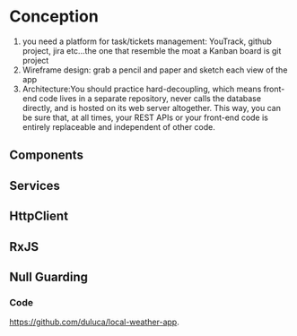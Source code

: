 # Conception
1. you need a platform for task/tickets management:   YouTrack, github project, jira etc...the one that resemble the moat a Kanban board is git project
2. Wireframe design: grab a pencil and paper and sketch each view of the app
3. Architecture:You should practice hard-decoupling, which means front-end code lives in a separate repository, never calls the database directly, and is hosted on its web server altogether. This way, you can be sure that, at all times, your REST APIs or your front-end code is entirely replaceable and independent of other code.

## Components

## Services 

## HttpClient

## RxJS

## Null Guarding


### Code
https://github.com/duluca/local-weather-app.